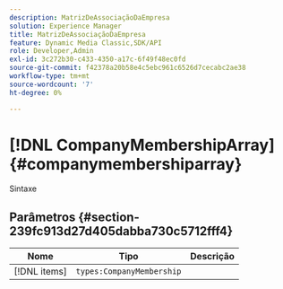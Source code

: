 ```yaml
---
description: MatrizDeAssociaçãoDaEmpresa
solution: Experience Manager
title: MatrizDeAssociaçãoDaEmpresa
feature: Dynamic Media Classic,SDK/API
role: Developer,Admin
exl-id: 3c272b30-c433-4350-a17c-6f49f48ec0fd
source-git-commit: f42378a20b58e4c5ebc961c6526d7cecabc2ae38
workflow-type: tm+mt
source-wordcount: '7'
ht-degree: 0%

---
```


# [!DNL CompanyMembershipArray]{#companymembershiparray}

Sintaxe

## Parâmetros {#section-239fc913d27d405dabba730c5712fff4}

| Nome | Tipo | Descrição |
|---|---|---|
| [!DNL items] | `types:CompanyMembership` |  |
